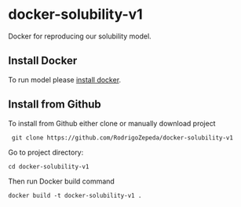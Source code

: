 # docker-solubility-v1
Docker for reproducing our solubility model. 

## Install Docker
To run model please [install docker](https://docs.docker.com/install/linux/docker-ce/ubuntu/).

## Install from Github

To install from Github either clone or manually download project 
```
 git clone https://github.com/RodrigoZepeda/docker-solubility-v1
```

Go to project directory:
```
cd docker-solubility-v1
```

Then run Docker build command
```
docker build -t docker-solubility-v1 .
```
